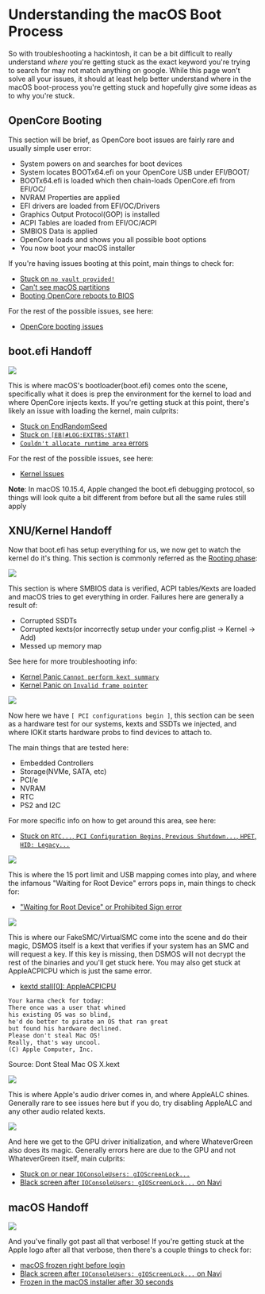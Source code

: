 # Understanding the macOS Boot Process

So with troubleshooting a hackintosh, it can be a bit difficult to really understand *where* you're getting stuck as the exact keyword you're trying to search for may not match anything on google. While this page won't solve all your issues, it should at least help better understand where in the macOS boot-process you're getting stuck and hopefully give some ideas as to why you're stuck.

## OpenCore Booting

This section will be brief, as OpenCore boot issues are fairly rare and usually simple user error:

* System powers on and searches for boot devices
* System locates BOOTx64.efi on your OpenCore USB under EFI/BOOT/
* BOOTx64.efi is loaded which then chain-loads OpenCore.efi from EFI/OC/
* NVRAM Properties are applied
* EFI drivers are loaded from EFI/OC/Drivers
* Graphics Output Protocol(GOP) is installed
* ACPI Tables are loaded from EFI/OC/ACPI
* SMBIOS Data is applied
* OpenCore loads and shows you all possible boot options
* You now boot your macOS installer

If you're having issues booting at this point, main things to check for:

* [Stuck on `no vault provided!`](./extended/opencore-issues.md#stuck-on-no-vault-provided)
* [Can't see macOS partitions](./extended/opencore-issues.md#can-t-see-macos-partitions)
* [Booting OpenCore reboots to BIOS](./extended/opencore-issues.md#booting-opencore-reboots-to-bios)

For the rest of the possible issues, see here:

* [OpenCore booting issues](./extended/opencore-issues.md)

## boot.efi Handoff

![](../images/troubleshooting/boot-md/1-boot-efi.png)

This is where macOS's bootloader(boot.efi) comes onto the scene, specifically what it does is prep the environment for the kernel to load and where OpenCore injects kexts. If you're getting stuck at this point, there's likely an issue with loading the kernel, main culprits:

* [Stuck on EndRandomSeed](./extended/kernel-issues.md#stuck-on-endrandomseed)
* [Stuck on `[EB|#LOG:EXITBS:START]`](./extended/kernel-issues.md#stuck-on-eb-log-exitbs-start)
* [`Couldn't allocate runtime area` errors](./extended/kernel-issues.md#couldn-t-allocate-runtime-area-errors)

For the rest of the possible issues, see here:

* [Kernel Issues](./extended/kernel-issues.md)

**Note**: In macOS 10.15.4, Apple changed the boot.efi debugging protocol, so things will look quite a bit different from before but all the same rules still apply

## XNU/Kernel Handoff

Now that boot.efi has setup everything for us, we now get to watch the kernel do it's thing. This section is commonly referred as the [Rooting phase](https://developer.apple.com/library/archive/documentation/Darwin/Conceptual/KernelProgramming/booting/booting.html):

![](../images/troubleshooting/boot-md/2-kernel-start.png)

This section is where SMBIOS data is verified, ACPI tables/Kexts are loaded and macOS tries to get everything in order. Failures here are generally a result of:

* Corrupted SSDTs
* Corrupted kexts(or incorrectly setup under your config.plist -> Kernel -> Add)
* Messed up memory map

See here for more troubleshooting info:

* [Kernel Panic `Cannot perform kext summary`](./extended/kernel-issues.md#kernel-panic-cannot-perform-kext-summary)
* [Kernel Panic on `Invalid frame pointer`](./extended/kernel-issues.md#kernel-panic-on-invalid-frame-pointer)

![](../images/troubleshooting/boot-md/5-apfs-module.png)

Now here we have `[ PCI configurations begin ]`, this section can be seen as a hardware test for our systems, kexts and SSDTs we injected, and where IOKit starts hardware probs to find devices to attach to.

The main things that are tested here:

* Embedded Controllers
* Storage(NVMe, SATA, etc)
* PCI/e
* NVRAM
* RTC
* PS2 and I2C

For more specific info on how to get around this area, see here:

* [Stuck on `RTC...`, `PCI Configuration Begins`, `Previous Shutdown...`, `HPET`, `HID: Legacy...`](./extended/kernel-issues.md#stuck-on-rtc-pci-configuration-begins-previous-shutdown-hpet-hid-legacy)

![](../images/troubleshooting/boot-md/6-USB-setup.png)

This is where the 15 port limit and USB mapping comes into play, and where the infamous "Waiting for Root Device" errors pops in, main things to check for:

* ["Waiting for Root Device" or Prohibited Sign error](./extended/kernel-issues.md#waiting-for-root-device-or-prohibited-sign-error)

![](../images/troubleshooting/boot-md/8-dsmos-arrived.png)

This is where our FakeSMC/VirtualSMC come into the scene and do their magic, DSMOS itself is a kext that verifies if your system has an SMC and will request a key. If this key is missing, then DSMOS will not decrypt the rest of the binaries and you'll get stuck here. You may also get stuck at AppleACPICPU which is just the same error.

* [kextd stall[0]: AppleACPICPU](./extended/kernel-issues.md#kextd-stall-0-appleacpicpu)

```
Your karma check for today:
There once was a user that whined
his existing OS was so blind,
he'd do better to pirate an OS that ran great
but found his hardware declined.
Please don't steal Mac OS!
Really, that's way uncool.
(C) Apple Computer, Inc.
```

Source: Dont Steal Mac OS X.kext

![](../images/troubleshooting/boot-md/9-audio.png)

This is where Apple's audio driver comes in, and where AppleALC shines. Generally rare to see issues here but if you do, try disabling AppleALC and any other audio related kexts.

![](../images/troubleshooting/boot-md/10-GPU.png)

And here we get to the GPU driver initialization, and where WhateverGreen also does its magic. Generally errors here are due to the GPU and not WhateverGreen itself, main culprits:

* [Stuck on or near `IOConsoleUsers: gIOScreenLock...`](./extended/kernel-issues.md#stuck-on-or-near-ioconsoleusers-gioscreenlock-giolockstate-3)
* [Black screen after `IOConsoleUsers: gIOScreenLock...` on Navi](./extended/kernel-issues.md#black-screen-after-ioconsoleusers-gioscreenlock-on-navi)

## macOS Handoff

![](../images/troubleshooting/boot-md/11-boot.png)

And you've finally got past all that verbose! If you're getting stuck at the Apple logo after all that verbose, then there's a couple things to check for:

* [macOS frozen right before login](./extended/kernel-issues.md#macos-frozen-right-before-login)
* [Black screen after `IOConsoleUsers: gIOScreenLock...` on Navi](./extended/kernel-issues.md#black-screen-after-ioconsoleusers-gioscreenlock-on-navi)
* [Frozen in the macOS installer after 30 seconds](./extended/userspace-issues.md#frozen-in-the-macos-installer-after-30-seconds)
